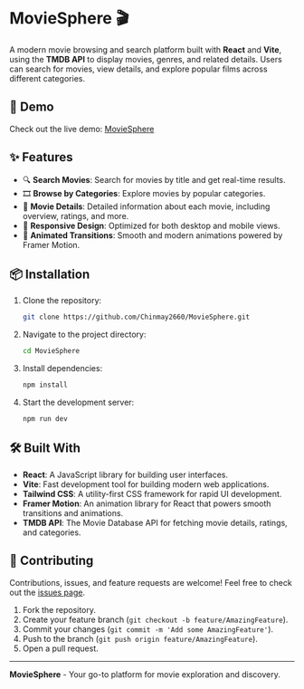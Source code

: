 # MovieSphere 🎬

A modern movie browsing and search platform built with **React** and **Vite**, using the **TMDB API** to display movies, genres, and related details. Users can search for movies, view details, and explore popular films across different categories.

## 🚀 Demo

Check out the live demo: [MovieSphere](https://moviesphere2660.vercel.app/)

## ✨ Features

- 🔍 **Search Movies**: Search for movies by title and get real-time results.
- 🎞️ **Browse by Categories**: Explore movies by popular categories.
- 📜 **Movie Details**: Detailed information about each movie, including overview, ratings, and more.
- 🍿 **Responsive Design**: Optimized for both desktop and mobile views.
- 🎨 **Animated Transitions**: Smooth and modern animations powered by Framer Motion.

## 📦 Installation

1. Clone the repository:

    ```bash
    git clone https://github.com/Chinmay2660/MovieSphere.git
    ```

2. Navigate to the project directory:

    ```bash
    cd MovieSphere
    ```

3. Install dependencies:

    ```bash
    npm install
    ```

4. Start the development server:

    ```bash
    npm run dev
    ```

## 🛠️ Built With

- **React**: A JavaScript library for building user interfaces.
- **Vite**: Fast development tool for building modern web applications.
- **Tailwind CSS**: A utility-first CSS framework for rapid UI development.
- **Framer Motion**: An animation library for React that powers smooth transitions and animations.
- **TMDB API**: The Movie Database API for fetching movie details, ratings, and categories.

## 🤝 Contributing

Contributions, issues, and feature requests are welcome! Feel free to check out the [issues page](https://github.com/Chinmay2660/MovieSphere/issues).

1. Fork the repository.
2. Create your feature branch (`git checkout -b feature/AmazingFeature`).
3. Commit your changes (`git commit -m 'Add some AmazingFeature'`).
4. Push to the branch (`git push origin feature/AmazingFeature`).
5. Open a pull request.

---

**MovieSphere** - Your go-to platform for movie exploration and discovery.
